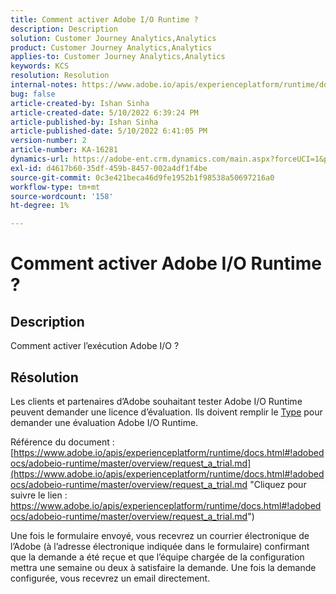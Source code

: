 ```yaml
---
title: Comment activer Adobe I/O Runtime ?
description: Description
solution: Customer Journey Analytics,Analytics
product: Customer Journey Analytics,Analytics
applies-to: Customer Journey Analytics,Analytics
keywords: KCS
resolution: Resolution
internal-notes: https://www.adobe.io/apis/experienceplatform/runtime/docs.html#!adobedocs/adobeio-runtime/master/README.md
bug: false
article-created-by: Ishan Sinha
article-created-date: 5/10/2022 6:39:24 PM
article-published-by: Ishan Sinha
article-published-date: 5/10/2022 6:41:05 PM
version-number: 2
article-number: KA-16281
dynamics-url: https://adobe-ent.crm.dynamics.com/main.aspx?forceUCI=1&pagetype=entityrecord&etn=knowledgearticle&id=1ee66c7f-90d0-ec11-a7b5-0022480a8753
exl-id: d4617b60-35df-459b-8457-002a4df1f4be
source-git-commit: 0c3e421beca46d9fe1952b1f98538a50697216a0
workflow-type: tm+mt
source-wordcount: '158'
ht-degree: 1%

---
```


# Comment activer Adobe I/O Runtime ?

## Description


Comment activer l’exécution Adobe I/O ?


## Résolution


Les clients et partenaires d’Adobe souhaitant tester Adobe I/O Runtime peuvent demander une licence d’évaluation. Ils doivent remplir le [Type](https://adobeio.typeform.com/to/RWhT8Y) pour demander une évaluation Adobe I/O Runtime.

Référence du document :
[https://www.adobe.io/apis/experienceplatform/runtime/docs.html#!adobedocs/adobeio-runtime/master/overview/request_a_trial.md](https://www.adobe.io/apis/experienceplatform/runtime/docs.html#!adobedocs/adobeio-runtime/master/overview/request_a_trial.md "Cliquez pour suivre le lien : https://www.adobe.io/apis/experienceplatform/runtime/docs.html#!adobedocs/adobeio-runtime/master/overview/request_a_trial.md")

Une fois le formulaire envoyé, vous recevrez un courrier électronique de l’Adobe (à l’adresse électronique indiquée dans le formulaire) confirmant que la demande a été reçue et que l’équipe chargée de la configuration mettra une semaine ou deux à satisfaire la demande. Une fois la demande configurée, vous recevrez un email directement.
